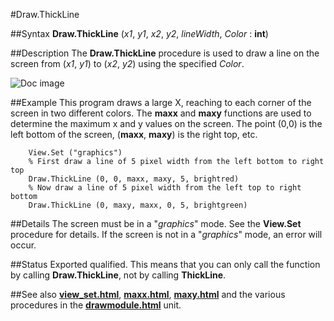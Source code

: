 
#Draw.ThickLine

##Syntax
**Draw.ThickLine** (_x1_, _y1_, _x2_, _y2_, _lineWidth_, _Color_ : **int**)



##Description
The **Draw.ThickLine** procedure is used to draw a line on the screen from (_x1_, _y1_) to (_x2_, _y2_) using the specified _Color_.

![Doc image](draw_line01.gif)


##Example
This program draws a large X, reaching to each corner of the screen in two different colors. The **maxx** and **maxy** functions are used to determine the maximum x and y values on the screen. The point (0,0) is the left bottom of the screen, (**maxx**, **maxy**) is the right top, etc.


        View.Set ("graphics")
        % First draw a line of 5 pixel width from the left bottom to right top
        Draw.ThickLine (0, 0, maxx, maxy, 5, brightred) 
        % Now draw a line of 5 pixel width from the left top to right bottom
        Draw.ThickLine (0, maxy, maxx, 0, 5, brightgreen)
##Details
The screen must be in a "_graphics_" mode. See the **View.Set** procedure for details. If the screen is not in a "_graphics_" mode, an error will occur.



##Status
Exported qualified.
This means that you can only call the function by calling **Draw.ThickLine**, not by calling **ThickLine**.



##See also
**[view_set.html](View.Set)**, **[maxx.html](maxx)**, **[maxy.html](maxy)** and the various procedures in the **[drawmodule.html](Draw)** unit.


